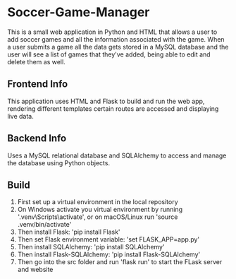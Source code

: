 # Soccer-Game-Manager
This is a small web application in Python and HTML that allows a user to add soccer games and all the 
information associated with the game. When a user submits a game all the data gets stored in a MySQL 
database and the user will see a list of games that they've added, being able to edit and delete them
as well.

## Frontend Info
This application uses HTML and Flask to build and run the web app, rendering different templates certain routes are accessed and displaying live data.

## Backend Info
Uses a MySQL relational database and SQLAlchemy to access and manage the database using Python objects. 

## Build
1. First set up a virtual environment in the local repository
2. On Windows activate you virtual environment by running '.venv\Scripts\activate', or on macOS/Linux run 'source .venv/bin/activate'
3. Then install Flask: 'pip install Flask'
4. Then set Flask environment variable: 'set FLASK_APP=app.py'
5. Then install SQLAlchemy: 'pip install SQLAlchemy'
6. Then install Flask-SQLAlchemy: 'pip install Flask-SQLAlchemy'
7. Then go into the src folder and run 'flask run' to start the FLask server and website
 

